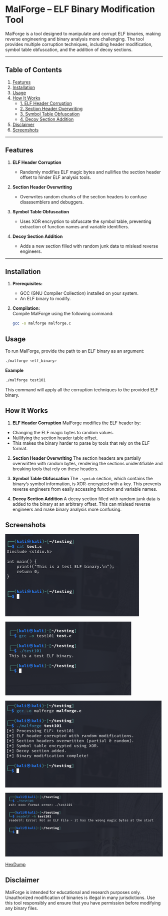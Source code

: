 # **MalForge – ELF Binary Modification Tool**

MalForge is a tool designed to manipulate and corrupt ELF binaries, making reverse engineering and binary analysis more challenging. The tool provides multiple corruption techniques, including header modification, symbol table obfuscation, and the addition of decoy sections.

---

## **Table of Contents**

1. [Features](#features)  
2. [Installation](#installation)  
3. [Usage](#usage)  
4. [How It Works](#how-it-works)  
   - [1. ELF Header Corruption](#elf-header-corruption)  
   - [2. Section Header Overwriting](#section-header-overwriting)  
   - [3. Symbol Table Obfuscation](#symbol-table-obfuscation)  
   - [4. Decoy Section Addition](#decoy-section-addition)  
5. [Disclaimer](#disclaimer)
6. [Screenshots](#screenshots)

---

## **Features**

1. **ELF Header Corruption**  
   - Randomly modifies ELF magic bytes and nullifies the section header offset to hinder ELF analysis tools.
  
2. **Section Header Overwriting**  
   - Overwrites random chunks of the section headers to confuse disassemblers and debuggers.

3. **Symbol Table Obfuscation**  
   - Uses XOR encryption to obfuscate the symbol table, preventing extraction of function names and variable identifiers.

4. **Decoy Section Addition**  
   - Adds a new section filled with random junk data to mislead reverse engineers.

---

## **Installation**

1. **Prerequisites:**  
   - GCC (GNU Compiler Collection) installed on your system.  
   - An ELF binary to modify.

2. **Compilation:**  
   Compile MalForge using the following command:

   ```bash
   gcc -o malforge malforge.c
   ```

## Usage
To run MalForge, provide the path to an ELF binary as an argument:

```bash
./malforge <elf_binary>
```

**Example**

```bash
./malforge test101
```
This command will apply all the corruption techniques to the provided ELF binary.


## How It Works
1. **ELF Header Corruption**
MalForge modifies the ELF header by:

- Changing the ELF magic bytes to random values.
- Nullifying the section header table offset.
- This makes the binary harder to parse by tools that rely on the ELF format.

2. **Section Header Overwriting**
The section headers are partially overwritten with random bytes, rendering the sections unidentifiable and breaking tools that rely on these headers.

3. **Symbol Table Obfuscation**
The `.symtab` section, which contains the binary’s symbol information, is XOR-encrypted with a key. This prevents reverse engineers from easily accessing function and variable names.

4. **Decoy Section Addition**
A decoy section filled with random junk data is added to the binary at an arbitrary offset. This can mislead reverse engineers and make binary analysis more confusing.


## Screenshots

![test](/images/test.png)

![elf](/images/elf.png)

![corrupt](/images/corrupt.png)

![result](/images/result.png)

[HexDump](hexdump)

## Disclaimer
MalForge is intended for educational and research purposes only. Unauthorized modification of binaries is illegal in many jurisdictions. Use this tool responsibly and ensure that you have permission before modifying any binary files.


